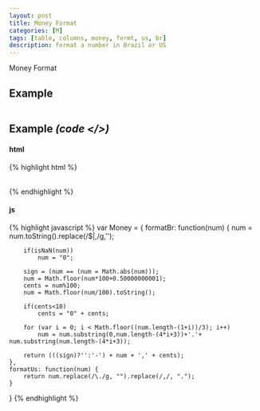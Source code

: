 ```yaml
---
layout: post
title: Money Format 
categories: [M]
tags: [table, columns, money, formt, us, br]
description: format a number in Brazil or US     
---
```


Money Format

## Example

<table id="table" class="table" >
  
</table>



<script>

</script>

## Example <i>(code </>)</i>

#### html

{% highlight html %}
<table id="table" class="table" >

</table>

{% endhighlight %}

#### js

{% highlight javascript %}
var Money =
{
	formatBr: function(num) {
	    num = num.toString().replace(/\$|\,/g,'');

	    if(isNaN(num))
	        num = "0";

	    sign = (num == (num = Math.abs(num)));
	    num = Math.floor(num*100+0.50000000001);
	    cents = num%100;
	    num = Math.floor(num/100).toString();

	    if(cents<10)
	        cents = "0" + cents;

	    for (var i = 0; i < Math.floor((num.length-(1+i))/3); i++)
	        num = num.substring(0,num.length-(4*i+3))+'.'+ num.substring(num.length-(4*i+3));

	    return (((sign)?'':'-') + num + ',' + cents);
	},
	formatUs: function(num) {
		return num.replace(/\./g, "").replace(/,/, ".");
	}
}
{% endhighlight %}
